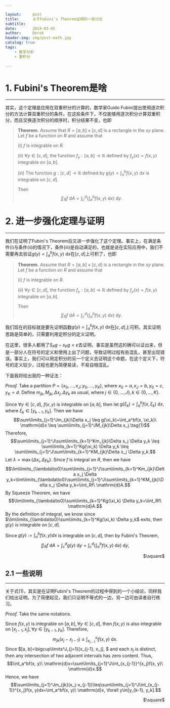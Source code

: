 ```yaml
---

layout:     post
title:      关于Fubini's Theorem证明的一些讨论
subtitle:   
date:       2019-03-05
author:     Derek
header-img: img/post-math.jpg
catalog: true
tags:
    - 数学分析
    - 重积分
    
---
```


# 1. Fubini's Theorem是啥
***
其实，这个定理是应用在双重积分的计算的，数学家Guido Fubini提出使用逐次积分的方法计算双重积分的条件。在这些条件下，不仅能够用逐次积分计算双重积分，而且交换逐次积分的顺序时，积分结果不变，也即

>**Theorem.** Assume that $R=[a, b] \times [c,d]$ is a rectangle in the $xy$ plane. Let $f$ be a function on $R$ and assume that 
>
>(i) $f$ is integrable on $R$. 
>
>(ii) $\forall y \in [c, d],$ the function $f_y: [a, b] \to \mathbb{R}$ defined by $f_y(x)=f(x, y)$ integrable on $[a, b].$
>
>(iii) The function $g: [c, d] \to \mathbb{R}$ defined by $g(y)=\int_a^bf(x, y)\ \mathrm{d}x$ is integrable on $[c, d].$
>
>Then $$\iint_Rf\ \mathrm{d}A=\int_c^d\left(\int_a^bf(x, y)\ \mathrm{d}x\right)\ \mathrm{d}y.$$

# 2. 进一步强化定理与证明
***
我们在证明了Fubini's Theorem后又进一步强化了这个定理。事实上，在满足条件(i)与条件(ii)的情况下，条件(iii)是自动满足的，也就是说在实际应用中，我们不需要再去验证$g(y)=\int_a^bf(x, y)\ \mathrm{d}x$在$[c, d]$上可积了，也即

>**Theorem.** Assume that $R=[a, b] \times [c,d]$ is a rectangle in the $xy$ plane. Let $f$ be a function on $R$ and assume that 
>
>(i) $f$ is integrable on $R$. 
>
>(ii) $\forall y \in [c, d],$ the function $f_y: [a, b] \to \mathbb{R}$ defined by $f_y(x)=f(x, y)$ integrable on $[a, b].$
>
>Then $$\iint_Rf\ \mathrm{d}A=\int_c^d\left(\int_a^bf(x, y)\ \mathrm{d}x\right)\ \mathrm{d}y.$$

我们现在的目标就是要先证明函数$g(y)=\int_a^bf(x, y)\ \mathrm{d}x$在$[c, d]$上可积。其实证明思路是简单的，只需要利用定积分的定义证明。

在这里，很多人都用了$S_Pg-s_Pg<\varepsilon$去证明，事实是虽然这的确可以证出来，但是一部分人在符号的定义和使用上出了问题，导致证明过程有些混乱，甚至出现错误。事实上，我们可以用定积分的另一个定义去证明这个命题，在这个定义下，符号的定义较少，过程也更为简便易读，不易自相混乱。

下面我将给出我的一种证法：

*Proof.* Take a partition $P=\lbrace x_0, ..., x_J; y_0, ..., y_K\rbrace,$ where $x_0=a, x_J=b, y_0=c, y_K=d.$ Define $m_{jk}, M_{jk}, \Delta x_j, \Delta y_k$ as usual, where $j\in\lbrace0, ..., J\rbrace, k\in\lbrace0, ..., K\rbrace.$

Since $\forall y\in[c, d],\ f(x, y)$ is integrable on $[a, b],$ then let $g(\xi_k)=\int_a^bf(x, \xi_k)\ \mathrm{d}x,$ where $\xi_k\in[y_{k-1}, y_k].$ Then we have  $$\sum\limits_{j=1}^Jm_{jk}\Delta x_j \leq g(\xi_k)=\int_a^bf(x, \xi_k)\ \mathrm{d}x \leq \sum\limits_{j=1}^JM_{jk}\Delta x_j.\tag{1}$$
Therefore, $$\sum\limits_{j=1}^J\sum\limits_{k=1}^Km_{jk}\Delta x_j \Delta y_k \leq \sum\limits_{k=1}^Kg(\xi_k) \Delta y_k \leq \sum\limits_{j=1}^J\sum\limits_{k=1}^KM_{jk}\Delta x_j \Delta y_k.$$
Let $\lambda=\max\lbrace\Delta x_i, \Delta y_k\rbrace.$ Since $f$ is integral on $R$, then we have $$\lim\limits_{\lambda\to0}\sum\limits_{j=1}^J\sum\limits_{k=1}^Km_{jk}\Delta x_j \Delta y_k=\lim\limits_{\lambda\to0}\sum\limits_{j=1}^J\sum\limits_{k=1}^KM_{jk}\Delta x_j \Delta y_k=\iint_Rf\ \mathrm{d}A.$$
By Squeeze Theorem, we have $$\lim\limits_{\lambda\to0}\sum\limits_{k=1}^Kg(\xi_k) \Delta y_k=\iint_Rf\ \mathrm{d}A.$$ 
By the definition of integral, we know since $\lim\limits_{\lambda\to0}\sum\limits_{k=1}^Kg(\xi_k) \Delta y_k$ exits, then $g(y)$ is integrable on $[c, d].$

Since $g(y):=\int_a^bf(x, y)dx$ is integrable on $[c, d],$ then by Fubini's Theorem, $$\iint_Rf\ \mathrm{d}A=\int_c^dg(y)\ \mathrm{d}y=\int_c^d\left(\int_a^bf(x, y)\ \mathrm{d}x\right)\ \mathrm{d}y,$$
<p align="right">$\square$</p>

## 2.1 一些说明
***
关于式(1)，其实是在证明Fubini's Theorem的过程中得到的一个小结论，同样我们给出证明。为了简便起见，我们只证明不等式的一边，另一边可由读者自行练习。

*Proof.* Take the same notations.

Since $f(x, y)$ is integrable on $[a, b], \forall y\in[c, d],$ then $f(x, y)$ is also integrable on $[x_{j-1}, x_j], \forall y\in[y_{k-1}, y_k].$ Therefore, $$m_{jk}(x_j-x_{j-1})\leq\int_{x_{j-1}}^{x_j}f(x, y)\ \mathrm{d}x.$$
Since $[a, b]=\bigcup\limits^J_{j=1}[x_{j-1}, x_j], $ and each $x_j$ is distinct, then any intersection of two adjacent intervals has zero content. Thus, $$\int_a^bf(x, y)\ \mathrm{d}x=\sum\limits_{j=1}^J\int_{x_{j-1}}^{x_j}f(x, y)\ \mathrm{d}x.$$
Hence, we have $$\sum\limits_{j=1}^Jm_{jk}(x_j-x_{j-1})\leq\sum\limits_{j=1}^J\int_{x_{j-1}}^{x_j}f(x, y)dx=\int_a^bf(x, y)\ \mathrm{d}x, \forall y\in[y_{k-1}, y_k].$$
<p align="right">$\square$</p>